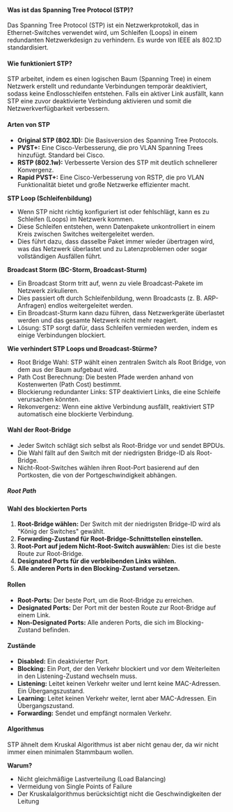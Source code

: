 #### Was ist das Spanning Tree Protocol (STP)?
Das Spanning Tree Protocol (STP) ist ein Netzwerkprotokoll, das in Ethernet-Switches verwendet wird, um Schleifen (Loops) in einem redundanten Netzwerkdesign zu verhindern. Es wurde von IEEE als 802.1D standardisiert.
#### Wie funktioniert STP?
STP arbeitet, indem es einen logischen Baum (Spanning Tree) in einem Netzwerk erstellt und redundante Verbindungen temporär deaktiviert, sodass keine Endlosschleifen entstehen. Falls ein aktiver Link ausfällt, kann STP eine zuvor 
deaktivierte Verbindung aktivieren und somit die Netzwerkverfügbarkeit verbessern.
#### Arten von STP
- **Original STP (802.1D):** Die Basisversion des Spanning Tree Protocols.
- **PVST+:** Eine Cisco-Verbesserung, die pro VLAN Spanning Trees hinzufügt. Standard bei Cisco.
- **RSTP (802.1w):** Verbesserte Version des STP mit deutlich schnellerer Konvergenz.
- **Rapid PVST+:** Eine Cisco-Verbesserung von RSTP, die pro VLAN Funktionalität bietet und große Netzwerke effizienter macht.

**STP Loop (Schleifenbildung)**
- Wenn STP nicht richtig konfiguriert ist oder fehlschlägt, kann es zu Schleifen (Loops) im Netzwerk kommen.
- Diese Schleifen entstehen, wenn Datenpakete unkontrolliert in einem Kreis zwischen Switches weitergeleitet werden.
- Dies führt dazu, dass dasselbe Paket immer wieder übertragen wird, was das Netzwerk überlastet und zu Latenzproblemen oder sogar vollständigen Ausfällen führt.

**Broadcast Storm (BC-Storm, Broadcast-Sturm)**
- Ein Broadcast Storm tritt auf, wenn zu viele Broadcast-Pakete im Netzwerk zirkulieren.
- Dies passiert oft durch Schleifenbildung, wenn Broadcasts (z. B. ARP-Anfragen) endlos weitergeleitet werden.
- Ein Broadcast-Sturm kann dazu führen, dass Netzwerkgeräte überlastet werden und das gesamte Netzwerk nicht mehr reagiert.
- Lösung: STP sorgt dafür, dass Schleifen vermieden werden, indem es einige Verbindungen blockiert.

**Wie verhindert STP Loops und Broadcast-Stürme?**
- Root Bridge Wahl: STP wählt einen zentralen Switch als Root Bridge, von dem aus der Baum aufgebaut wird.
- Path Cost Berechnung: Die besten Pfade werden anhand von Kostenwerten (Path Cost) bestimmt.
- Blockierung redundanter Links: STP deaktiviert Links, die eine Schleife verursachen könnten.
- Rekonvergenz: Wenn eine aktive Verbindung ausfällt, reaktiviert STP automatisch eine blockierte Verbindung.

#### Wahl der Root-Bridge
- Jeder Switch schlägt sich selbst als Root-Bridge vor und sendet BPDUs.
- Die Wahl fällt auf den Switch mit der niedrigsten Bridge-ID als Root-Bridge.
- Nicht-Root-Switches wählen ihren Root-Port basierend auf den Portkosten, die von der Portgeschwindigkeit abhängen.

##### Root Path

#### Wahl des blockierten Ports
1. **Root-Bridge wählen:** Der Switch mit der niedrigsten Bridge-ID wird als "König der Switches" gewählt.
2. **Forwarding-Zustand für Root-Bridge-Schnittstellen einstellen.**
3. **Root-Port auf jedem Nicht-Root-Switch auswählen:** Dies ist die beste Route zur Root-Bridge.
4. **Designated Ports für die verbleibenden Links wählen.**
5. **Alle anderen Ports in den Blocking-Zustand versetzen.**

#### Rollen
- **Root-Ports:** Der beste Port, um die Root-Bridge zu erreichen.
- **Designated Ports:** Der Port mit der besten Route zur Root-Bridge auf einem Link.
- **Non-Designated Ports:** Alle anderen Ports, die sich im Blocking-Zustand befinden.

#### Zustände
- **Disabled:** Ein deaktivierter Port.
- **Blocking:** Ein Port, der den Verkehr blockiert und vor dem Weiterleiten in den Listening-Zustand wechseln muss.
- **Listening:** Leitet keinen Verkehr weiter und lernt keine MAC-Adressen. Ein Übergangszustand.
- **Learning:** Leitet keinen Verkehr weiter, lernt aber MAC-Adressen. Ein Übergangszustand.
- **Forwarding:** Sendet und empfängt normalen Verkehr.

#### Algorithmus
STP ähnelt dem Kruskal Algorithmus ist aber nicht genau der, da wir nicht immer einen minimalen Stammbaum wollen.

**Warum?**
- Nicht gleichmäßige Lastverteilung (Load Balancing)
- Vermeidung von Single Points of Failure
- Der Kruskalalgorithmus berücksichtigt nicht die Geschwindigkeiten der Leitung

